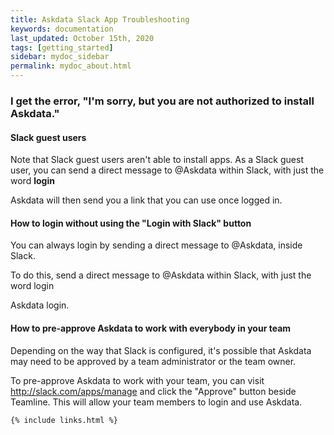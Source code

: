 ```yaml
---
title: Askdata Slack App Troubleshooting
keywords: documentation
last_updated: October 15th, 2020
tags: [getting_started]
sidebar: mydoc_sidebar
permalink: mydoc_about.html
---
```


### I get the error, "I'm sorry, but you are not authorized to install Askdata."

#### Slack guest users

Note that Slack guest users aren't able to install apps. As a Slack guest user, you can send a direct message to @Askdata within Slack, with just the word **login**

Askdata will then send you a link that you can use once logged in.

#### How to login without using the "Login with Slack" button

You can always login by sending a direct message to @Askdata, inside Slack.

To do this, send a direct message to @Askdata within Slack, with just the word login

Askdata login.

#### How to pre-approve Askdata to work with everybody in your team

Depending on the way that Slack is configured, it's possible that Askdata may need to be approved by a team administrator or the team owner. 

To pre-approve Askdata to work with your team, you can visit <http://slack.com/apps/manage> and click the "Approve" button beside Teamline. This will allow your team members to login and use Askdata. 

  




    {% include links.html %}

    